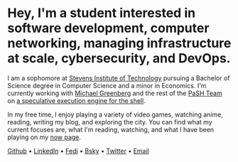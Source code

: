 # Hey, I'm a student interested in software **development**, computer **networking**, managing **infrastructure** at **scale**, **cybersecurity**, and **DevOps**.

I am a sophomore at [Stevens Institute of
Technology](https://www.stevens.edu/school-engineering-science/departments/computer-science)
pursuing a Bachelor of Science degree in Computer Science and a minor in
Economics. I'm currently working with [Michael
Greenberg](https://greenberg.science/) and the rest of the [PaSH
Team](https://binpa.sh/) on [a speculative execution engine for the
shell](https://sigops.org/s/conferences/hotos/2023/papers/liargkovas.pdf).

In my free time, I enjoy playing a variety of video games, watching anime,
reading, writing my blog, and exploring the city. You can find what my current
focuses are, what I'm reading, watching, and what I have been playing on my [now
page](/now).

[Github](https://github.com/ericzty) •
[LinkedIn](https://linkedin.com/in/tianyu-zhu-577356250) •
[Fedi](https://uwu.social/@eric) • [Bsky](https://bsky.app/profile/ericz.me) •
[Twitter](https://twitter.com/ericzty) • [Email](mailto:eric@ericz.me)

